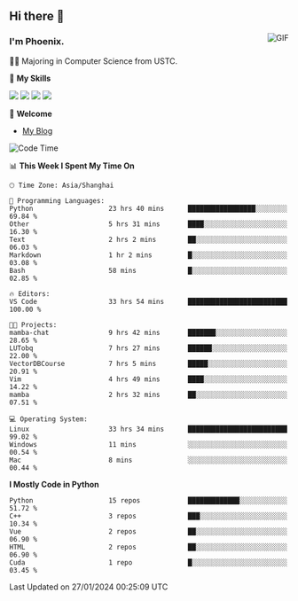 ## Hi there 👋
<img align="right" alt="GIF" src="https://raw.githubusercontent.com/JoeyBling/JoeyBling/master/pic/pusheencode.gif" />

### I'm Phoenix.

👨‍🎓 Majoring in Computer Science from USTC.

🌟 **My Skills**

![](https://img.shields.io/badge/-Python-3e74a2?style=flat-square&logo=Python&logoColor=fff)
![](https://img.shields.io/badge/-C++-9f62a5?style=flat&logo=cplusplus&logoColor=white)
![](https://img.shields.io/badge/-Linux-185886?style=flat-square&logo=Linux&logoColor=fff)
![](https://img.shields.io/badge/-Rust-ff4136?style=flat-square&logo=Rust&logoColor=fff)

💬 **Welcome**

- [My Blog](https://ysy-phoenix.github.io/)

<!--START_SECTION:waka-->
![Code Time](http://img.shields.io/badge/Code%20Time-528%20hrs%2011%20mins-blue)

📊 **This Week I Spent My Time On** 

```text
🕑︎ Time Zone: Asia/Shanghai

💬 Programming Languages: 
Python                   23 hrs 40 mins      █████████████████░░░░░░░░   69.84 % 
Other                    5 hrs 31 mins       ████░░░░░░░░░░░░░░░░░░░░░   16.30 % 
Text                     2 hrs 2 mins        ██░░░░░░░░░░░░░░░░░░░░░░░   06.03 % 
Markdown                 1 hr 2 mins         █░░░░░░░░░░░░░░░░░░░░░░░░   03.08 % 
Bash                     58 mins             █░░░░░░░░░░░░░░░░░░░░░░░░   02.85 % 

🔥 Editors: 
VS Code                  33 hrs 54 mins      █████████████████████████   100.00 % 

🐱‍💻 Projects: 
mamba-chat               9 hrs 42 mins       ███████░░░░░░░░░░░░░░░░░░   28.65 % 
LUTobq                   7 hrs 27 mins       ██████░░░░░░░░░░░░░░░░░░░   22.00 % 
VectorDBCourse           7 hrs 5 mins        █████░░░░░░░░░░░░░░░░░░░░   20.91 % 
Vim                      4 hrs 49 mins       ████░░░░░░░░░░░░░░░░░░░░░   14.22 % 
mamba                    2 hrs 32 mins       ██░░░░░░░░░░░░░░░░░░░░░░░   07.51 % 

💻 Operating System: 
Linux                    33 hrs 34 mins      █████████████████████████   99.02 % 
Windows                  11 mins             ░░░░░░░░░░░░░░░░░░░░░░░░░   00.54 % 
Mac                      8 mins              ░░░░░░░░░░░░░░░░░░░░░░░░░   00.44 % 
```

**I Mostly Code in Python** 

```text
Python                   15 repos            █████████████░░░░░░░░░░░░   51.72 % 
C++                      3 repos             ███░░░░░░░░░░░░░░░░░░░░░░   10.34 % 
Vue                      2 repos             ██░░░░░░░░░░░░░░░░░░░░░░░   06.90 % 
HTML                     2 repos             ██░░░░░░░░░░░░░░░░░░░░░░░   06.90 % 
Cuda                     1 repo              █░░░░░░░░░░░░░░░░░░░░░░░░   03.45 % 
```




 Last Updated on 27/01/2024 00:25:09 UTC
<!--END_SECTION:waka-->

<!--
**ysy-phoenix/ysy-phoenix** is a ✨ _special_ ✨ repository because its `README.md` (this file) appears on your GitHub profile.

Here are some ideas to get you started:

- 🔭 I’m currently working on ...
- 🌱 I’m currently learning ...
- 👯 I’m looking to collaborate on ...
- 🤔 I’m looking for help with ...
- 💬 Ask me about ...
- 📫 How to reach me: ...
- 😄 Pronouns: ...
- ⚡ Fun fact: ...
-->
